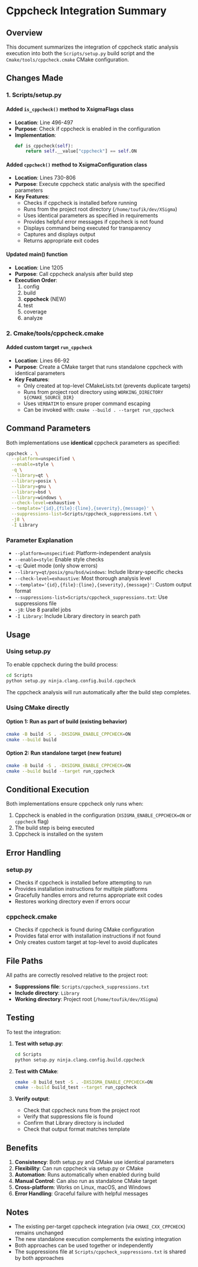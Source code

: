 # Cppcheck Integration Summary

## Overview
This document summarizes the integration of cppcheck static analysis execution into both the `Scripts/setup.py` build script and the `Cmake/tools/cppcheck.cmake` CMake configuration.

## Changes Made

### 1. Scripts/setup.py

#### Added `is_cppcheck()` method to XsigmaFlags class
- **Location**: Line 496-497
- **Purpose**: Check if cppcheck is enabled in the configuration
- **Implementation**:
  ```python
  def is_cppcheck(self):
      return self.__value["cppcheck"] == self.ON
  ```

#### Added `cppcheck()` method to XsigmaConfiguration class
- **Location**: Lines 730-806
- **Purpose**: Execute cppcheck static analysis with the specified parameters
- **Key Features**:
  - Checks if cppcheck is installed before running
  - Runs from the project root directory (`/home/toufik/dev/XSigma`)
  - Uses identical parameters as specified in requirements
  - Provides helpful error messages if cppcheck is not found
  - Displays command being executed for transparency
  - Captures and displays output
  - Returns appropriate exit codes

#### Updated main() function
- **Location**: Line 1205
- **Purpose**: Call cppcheck analysis after build step
- **Execution Order**:
  1. config
  2. build
  3. **cppcheck** (NEW)
  4. test
  5. coverage
  6. analyze

### 2. Cmake/tools/cppcheck.cmake

#### Added custom target `run_cppcheck`
- **Location**: Lines 66-92
- **Purpose**: Create a CMake target that runs standalone cppcheck with identical parameters
- **Key Features**:
  - Only created at top-level CMakeLists.txt (prevents duplicate targets)
  - Runs from project root directory using `WORKING_DIRECTORY ${CMAKE_SOURCE_DIR}`
  - Uses `VERBATIM` to ensure proper command escaping
  - Can be invoked with: `cmake --build . --target run_cppcheck`

## Command Parameters

Both implementations use **identical** cppcheck parameters as specified:

```bash
cppcheck . \
  --platform=unspecified \
  --enable=style \
  -q \
  --library=qt \
  --library=posix \
  --library=gnu \
  --library=bsd \
  --library=windows \
  --check-level=exhaustive \
  --template='{id},{file}:{line},{severity},{message}' \
  --suppressions-list=Scripts/cppcheck_suppressions.txt \
  -j8 \
  -I Library
```

### Parameter Explanation

- `--platform=unspecified`: Platform-independent analysis
- `--enable=style`: Enable style checks
- `-q`: Quiet mode (only show errors)
- `--library=qt/posix/gnu/bsd/windows`: Include library-specific checks
- `--check-level=exhaustive`: Most thorough analysis level
- `--template='{id},{file}:{line},{severity},{message}'`: Custom output format
- `--suppressions-list=Scripts/cppcheck_suppressions.txt`: Use suppressions file
- `-j8`: Use 8 parallel jobs
- `-I Library`: Include Library directory in search path

## Usage

### Using setup.py

To enable cppcheck during the build process:

```bash
cd Scripts
python setup.py ninja.clang.config.build.cppcheck
```

The cppcheck analysis will run automatically after the build step completes.

### Using CMake directly

#### Option 1: Run as part of build (existing behavior)
```bash
cmake -B build -S . -DXSIGMA_ENABLE_CPPCHECK=ON
cmake --build build
```

#### Option 2: Run standalone target (new feature)
```bash
cmake -B build -S . -DXSIGMA_ENABLE_CPPCHECK=ON
cmake --build build --target run_cppcheck
```

## Conditional Execution

Both implementations ensure cppcheck only runs when:
1. Cppcheck is enabled in the configuration (`XSIGMA_ENABLE_CPPCHECK=ON` or `cppcheck` flag)
2. The build step is being executed
3. Cppcheck is installed on the system

## Error Handling

### setup.py
- Checks if cppcheck is installed before attempting to run
- Provides installation instructions for multiple platforms
- Gracefully handles errors and returns appropriate exit codes
- Restores working directory even if errors occur

### cppcheck.cmake
- Checks if cppcheck is found during CMake configuration
- Provides fatal error with installation instructions if not found
- Only creates custom target at top-level to avoid duplicates

## File Paths

All paths are correctly resolved relative to the project root:
- **Suppressions file**: `Scripts/cppcheck_suppressions.txt`
- **Include directory**: `Library`
- **Working directory**: Project root (`/home/toufik/dev/XSigma`)

## Testing

To test the integration:

1. **Test with setup.py**:
   ```bash
   cd Scripts
   python setup.py ninja.clang.config.build.cppcheck
   ```

2. **Test with CMake**:
   ```bash
   cmake -B build_test -S . -DXSIGMA_ENABLE_CPPCHECK=ON
   cmake --build build_test --target run_cppcheck
   ```

3. **Verify output**:
   - Check that cppcheck runs from the project root
   - Verify that suppressions file is found
   - Confirm that Library directory is included
   - Check that output format matches template

## Benefits

1. **Consistency**: Both setup.py and CMake use identical parameters
2. **Flexibility**: Can run cppcheck via setup.py or CMake
3. **Automation**: Runs automatically when enabled during build
4. **Manual Control**: Can also run as standalone CMake target
5. **Cross-platform**: Works on Linux, macOS, and Windows
6. **Error Handling**: Graceful failure with helpful messages

## Notes

- The existing per-target cppcheck integration (via `CMAKE_CXX_CPPCHECK`) remains unchanged
- The new standalone execution complements the existing integration
- Both approaches can be used together or independently
- The suppressions file at `Scripts/cppcheck_suppressions.txt` is shared by both approaches


